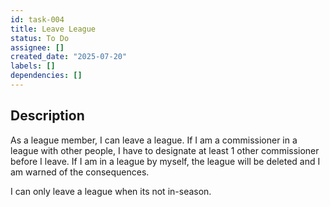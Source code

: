 ```yaml
---
id: task-004
title: Leave League
status: To Do
assignee: []
created_date: "2025-07-20"
labels: []
dependencies: []
---
```


## Description

As a league member, I can leave a league. If I am a commissioner in a league with other people, I have to designate at least 1 other commissioner before I leave. If I am in a league by myself, the league will be deleted and I am warned of the consequences.

I can only leave a league when its not in-season.
